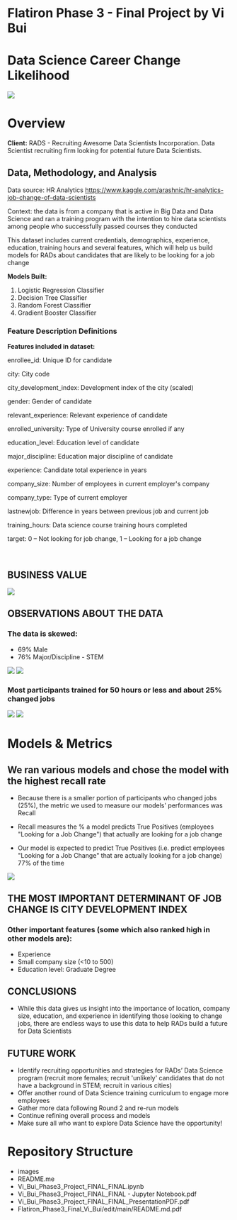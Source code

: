 # Flatiron Phase 3 - Final Project by Vi Bui
# Data Science Career Change Likelihood

<img src='images/Data-Science-Career-Transition.jpeg'>

# Overview

**Client:** RADS - Recruiting Awesome Data Scientists Incorporation. Data Scientist recruiting firm looking for potential future Data Scientists. 

## Data, Methodology, and Analysis <br/> 

Data source: HR Analytics https://www.kaggle.com/arashnic/hr-analytics-job-change-of-data-scientists <br/>

Context: the data is from a company that is active in Big Data and Data Science and ran a training program with the intention to hire data scientists among people who successfully passed courses they conducted

This dataset includes current credentials, demographics, experience, education, training hours and several features, which will help us build models for RADs about candidates that are likely to be looking for a job change 

**Models Built:** 

1. Logistic Regression Classifier
2. Decision Tree Classifier
3. Random Forest Classifier
4. Gradient Booster Classifier

### Feature Description Definitions

**Features included in dataset:**

enrollee_id: Unique ID for candidate

city: City code

city_development_index: Development index of the city (scaled)

gender: Gender of candidate

relevant_experience: Relevant experience of candidate

enrolled_university: Type of University course enrolled if any

education_level: Education level of candidate

major_discipline: Education major discipline of candidate

experience: Candidate total experience in years

company_size: Number of employees in current employer's company

company_type: Type of current employer

lastnewjob: Difference in years between previous job and current job

training_hours: Data science course training hours completed

target: 0 – Not looking for job change, 1 – Looking for a job change

<br>

## BUSINESS VALUE
<img src='images/Business_Value_New.png'>


## OBSERVATIONS ABOUT THE DATA
### The data is skewed: 
- 69% Male
- 76% Major/Discipline - STEM

<img src='images/DS_Gender.png'>

<img src='images/DS_Major.png'>


<br>

### Most participants trained for 50 hours or less and about 25% changed jobs

<img src='images/DS_Training_Hours.png'>

<img src='images/DS_Career_Change.png'>

<br>

# Models & Metrics 
## We ran various models and chose the model with the highest recall rate 

- Because there is a smaller portion of participants who changed jobs (25%), the metric we used to measure our models' performances was Recall 

- Recall measures the % a model predicts True Positives (employees "Looking for a Job Change") that actually are looking for a job change

- Our model is expected to predict True Positives (i.e. predict employees "Looking for a Job Change" that are actually looking for a job change) 77% of the time


<img src='images/Model_Results.png'>

## THE MOST IMPORTANT DETERMINANT OF JOB CHANGE IS CITY DEVELOPMENT INDEX
### Other important features (some which also ranked high in other models are): 
- Experience 
- Small company size (<10 to 500)
- Education level: Graduate Degree


 ## **CONCLUSIONS** 
- While this data gives us insight into the importance of location, company size, education, and experience in identifying those looking to change jobs, there are endless ways to use this data to help RADs build a future for Data Scientists

## **FUTURE WORK**
- Identify recruiting opportunities and strategies for RADs’ Data Science program (recruit more females; recruit 'unlikely' candidates that do not have a background in STEM; recruit in various cities)
- Offer another round of Data Science training curriculum to engage more employees 
- Gather more data following Round 2 and re-run models
- Continue refining overall process and models
- Make sure all who want to explore Data Science have the opportunity! 


# Repository Structure

- images 
- README.me
- Vi_Bui_Phase3_Project_FINAL_FINAL.ipynb
- Vi_Bui_Phase3_Project_FINAL_FINAL - Jupyter Notebook.pdf
- Vi_Bui_Phase3_Project_FINAL_FINAL_PresentationPDF.pdf
- Flatiron_Phase3_Final_Vi_Bui/edit/main/README.md.pdf


